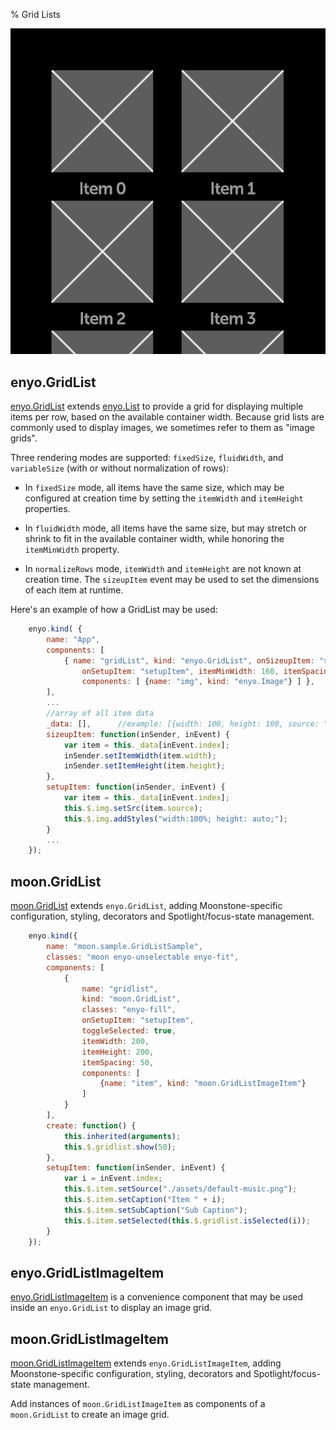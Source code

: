 % Grid Lists

![_moon.GridList_](../../assets/grid-list.png)

## enyo.GridList

[enyo.GridList](../../../index.html#/kind/enyo.GridList) extends
[enyo.List](../../../index.html#/kind/enyo.List) to provide a grid for
displaying multiple items per row, based on the available container width.
Because grid lists are commonly used to display images, we sometimes refer to
them as "image grids".

Three rendering modes are supported: `fixedSize`, `fluidWidth`, and
`variableSize` (with or without normalization of rows):

* In `fixedSize` mode, all items have the same size, which may be configured at
    creation time by setting the `itemWidth` and `itemHeight` properties.

* In `fluidWidth` mode, all items have the same size, but may stretch or shrink
    to fit in the available container width, while honoring the `itemMinWidth`
    property. 

* In `normalizeRows` mode, `itemWidth` and `itemHeight` are not known at
    creation time.  The `sizeupItem` event may be used to set the dimensions of
    each item at runtime. 

Here's an example of how a GridList may be used:

```javascript
    enyo.kind( { 
        name: "App",
        components: [
            { name: "gridList", kind: "enyo.GridList", onSizeupItem: "sizeupItem",
                onSetupItem: "setupItem", itemMinWidth: 160, itemSpacing: 2,
                components: [ {name: "img", kind: "enyo.Image"} ] },
        ],
        ... 
        //array of all item data 
        _data: [],      //example: [{width: 100, height: 100, source: "http://www.flickr.com/myimage.jpg"},....]
        sizeupItem: function(inSender, inEvent) {
            var item = this._data[inEvent.index];
            inSender.setItemWidth(item.width);
            inSender.setItemHeight(item.height);
        },
        setupItem: function(inSender, inEvent) {
            var item = this._data[inEvent.index];
            this.$.img.setSrc(item.source);
            this.$.img.addStyles("width:100%; height: auto;");
        }
        ...
    });
```
 
## moon.GridList

[moon.GridList](../../../index.html#/kind/moon.GridList) extends
`enyo.GridList`, adding Moonstone-specific configuration, styling, decorators
and Spotlight/focus-state management.

```javascript
    enyo.kind({
        name: "moon.sample.GridListSample",
        classes: "moon enyo-unselectable enyo-fit",
        components: [
            {
                name: "gridlist",
                kind: "moon.GridList",
                classes: "enyo-fill",
                onSetupItem: "setupItem",
                toggleSelected: true,
                itemWidth: 200,
                itemHeight: 200,
                itemSpacing: 50,
                components: [
                    {name: "item", kind: "moon.GridListImageItem"}
                ]
            }
        ],
        create: function() {
            this.inherited(arguments);
            this.$.gridlist.show(50);
        },
        setupItem: function(inSender, inEvent) {
            var i = inEvent.index;
            this.$.item.setSource("./assets/default-music.png");
            this.$.item.setCaption("Item " + i);
            this.$.item.setSubCaption("Sub Caption");
            this.$.item.setSelected(this.$.gridlist.isSelected(i));
        }
    });
```

## enyo.GridListImageItem

[enyo.GridListImageItem](../../../index.html#/kind/enyo.GridListImageItem) is a
convenience component that may be used inside an `enyo.GridList` to display an
image grid.

## moon.GridListImageItem

[moon.GridListImageItem](../../../index.html#/kind/moon.GridListImageItem)
extends `enyo.GridListImageItem`, adding Moonstone-specific configuration,
styling, decorators and Spotlight/focus-state management.

Add instances of `moon.GridListImageItem` as components of a `moon.GridList`
to create an image grid.
